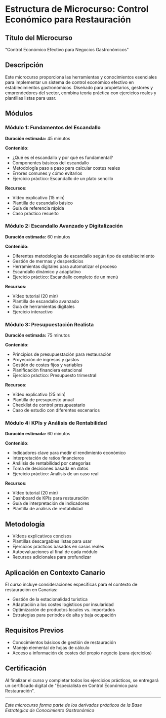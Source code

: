 # Estructura de Microcurso: Control Económico para Restauración

## Título del Microcurso
"Control Económico Efectivo para Negocios Gastronómicos"

## Descripción
Este microcurso proporciona las herramientas y conocimientos esenciales para implementar un sistema de control económico efectivo en establecimientos gastronómicos. Diseñado para propietarios, gestores y emprendedores del sector, combina teoría práctica con ejercicios reales y plantillas listas para usar.

## Módulos

### Módulo 1: Fundamentos del Escandallo
**Duración estimada:** 45 minutos

**Contenido:**
- ¿Qué es el escandallo y por qué es fundamental?
- Componentes básicos del escandallo
- Metodología paso a paso para calcular costes reales
- Errores comunes y cómo evitarlos
- Ejercicio práctico: Escandallo de un plato sencillo

**Recursos:**
- Vídeo explicativo (15 min)
- Plantilla de escandallo básico
- Guía de referencia rápida
- Caso práctico resuelto

### Módulo 2: Escandallo Avanzado y Digitalización
**Duración estimada:** 60 minutos

**Contenido:**
- Diferentes metodologías de escandallo según tipo de establecimiento
- Gestión de mermas y desperdicios
- Herramientas digitales para automatizar el proceso
- Escandallo dinámico y adaptativo
- Ejercicio práctico: Escandallo completo de un menú

**Recursos:**
- Vídeo tutorial (20 min)
- Plantilla de escandallo avanzado
- Guía de herramientas digitales
- Ejercicio interactivo

### Módulo 3: Presupuestación Realista
**Duración estimada:** 75 minutos

**Contenido:**
- Principios de presupuestación para restauración
- Proyección de ingresos y gastos
- Gestión de costes fijos y variables
- Planificación financiera estacional
- Ejercicio práctico: Presupuesto trimestral

**Recursos:**
- Vídeo explicativo (25 min)
- Plantilla de presupuesto anual
- Checklist de control presupuestario
- Caso de estudio con diferentes escenarios

### Módulo 4: KPIs y Análisis de Rentabilidad
**Duración estimada:** 60 minutos

**Contenido:**
- Indicadores clave para medir el rendimiento económico
- Interpretación de ratios financieros
- Análisis de rentabilidad por categorías
- Toma de decisiones basada en datos
- Ejercicio práctico: Análisis de un caso real

**Recursos:**
- Vídeo tutorial (20 min)
- Dashboard de KPIs para restauración
- Guía de interpretación de indicadores
- Plantilla de análisis de rentabilidad

## Metodología
- Vídeos explicativos concisos
- Plantillas descargables listas para usar
- Ejercicios prácticos basados en casos reales
- Autoevaluaciones al final de cada módulo
- Recursos adicionales para profundizar

## Aplicación en Contexto Canario
El curso incluye consideraciones específicas para el contexto de restauración en Canarias:
- Gestión de la estacionalidad turística
- Adaptación a los costes logísticos por insularidad
- Optimización de productos locales vs. importados
- Estrategias para periodos de alta y baja ocupación

## Requisitos Previos
- Conocimientos básicos de gestión de restauración
- Manejo elemental de hojas de cálculo
- Acceso a información de costes del propio negocio (para ejercicios)

## Certificación
Al finalizar el curso y completar todos los ejercicios prácticos, se entregará un certificado digital de "Especialista en Control Económico para Restauración".

---

*Este microcurso forma parte de los derivados prácticos de la Base Estratégica de Conocimiento Gastronómico*
